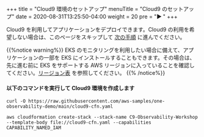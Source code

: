 +++
title = "Cloud9 環境のセットアップ"
menuTitle = "Cloud9 のセットアップ"
date = 2020-08-31T13:25:50-04:00
weight = 20
pre = "<b>▶︎ </b>"
+++

Cloud9 を利用してアプリケーションをデプロイできます。Cloud9 の利用を希望しない場合は、このページをスキップして [次の手順](/ja/installation/_deploy_app.html) に進んでください。

{{%notice warning%}}
EKS のモニタリングを利用したい場合に備えて、アプリケーションの一部を EKS にインストールすることもできます。その場合は、先に進む前に EKS をサポートする AWS リージョンに入っていることを確認してください。[リージョン表](https://aws.amazon.com/jp/about-aws/global-infrastructure/regional-product-services/) を参照してください。
{{% /notice%}}

#### 以下のコマンドを実行して Cloud9 環境を作成します

```
curl -O https://raw.githubusercontent.com/aws-samples/one-observability-demo/main/cloud9-cfn.yaml

aws cloudformation create-stack --stack-name C9-Observability-Workshop --template-body file://cloud9-cfn.yaml --capabilities CAPABILITY_NAMED_IAM

```
